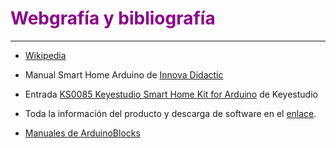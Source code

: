# <FONT COLOR=#8B008B>Webgrafía y bibliografía</font>

***

* [Wikipedia](https://es.wikipedia.org/wiki/Wikipedia:Portada)

* Manual Smart Home Arduino de [Innova Didactic](https://drive.google.com/file/d/16AdSer8hlhscDs3qw4PiISg2tEMdFRqp/view?usp=sharing)

* Entrada [KS0085 Keyestudio Smart Home Kit for Arduino](https://wiki.keyestudio.com/KS0085_Keyestudio_Smart_Home_Kit_for_Arduino) de Keyestudio

* Toda la información del producto y descarga de software en el [enlace](https://fs.keyestudio.com/KS0085).

* [Manuales de ArduinoBlocks](http://www.arduinoblocks.com/web/site/doc)
